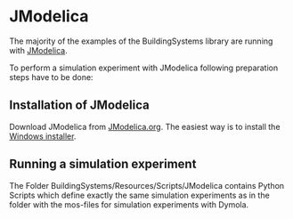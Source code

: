JModelica
=========

The majority of the examples of the BuildingSystems library are running with [JModelica](https://jmodelica.org/).

To perform a simulation experiment with JModelica following preparation steps have to be done:

## Installation of JModelica
Download JModelica from [JModelica.org](https://jmodelica.org).
The easiest way is to install the [Windows installer](https://jmodelica.org/downloads/JModelica.org-2.2.exe).

## Running a simulation experiment
The Folder BuildingSystems/Resources/Scripts/JModelica contains Python Scripts
which define exactly the same simulation experiments as in the folder with the
mos-files for simulation experiments with Dymola.
